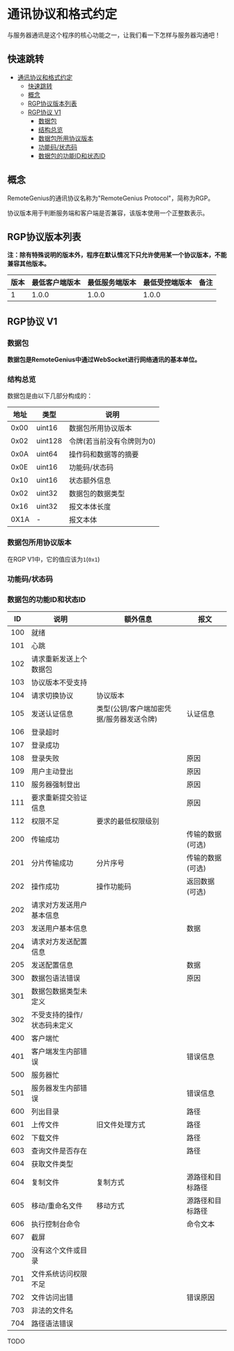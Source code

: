 # 通讯协议和格式约定

与服务器通讯是这个程序的核心功能之一，让我们看一下怎样与服务器沟通吧！

## 快速跳转

- [通讯协议和格式约定](#通讯协议和格式约定)
  - [快速跳转](#快速跳转)
  - [概念](#概念)
  - [RGP协议版本列表](#rgp协议版本列表)
  - [RGP协议 V1](#rgp协议-v1)
    - [数据包](#数据包)
    - [结构总览](#结构总览)
    - [数据包所用协议版本](#数据包所用协议版本)
    - [功能码/状态码](#功能码状态码)
    - [数据包的功能ID和状态ID](#数据包的功能id和状态id)

## 概念

RemoteGenius的通讯协议名称为"RemoteGenius Protocol"，简称为RGP。

协议版本用于判断服务端和客户端是否兼容，该版本使用一个正整数表示。

## RGP协议版本列表

**注：除有特殊说明的版本外，程序在默认情况下只允许使用某一个协议版本，不能兼容其他版本。**

|版本   |最低客户端版本|最低服务端版本|最低受控端版本|备注                     |
|-------|--------------|-------------|--------------|------------------------|
|1      |1.0.0         |1.0.0        |1.0.0         | |

## RGP协议 V1

### 数据包

**数据包是RemoteGenius中通过WebSocket进行网络通讯的基本单位。**
### 结构总览

数据包是由以下几部分构成的：

|地址|类型|说明|
|----|----|----|
|0x00|uint16|数据包所用协议版本|
|0x02|uint128|令牌(若当前没有令牌则为0)|
|0x0A|uint64|操作码和数据等的摘要|
|0x0E|uint16|功能码/状态码|
|0x10|uint16|状态额外信息|
|0x02|uint32|数据包的数据类型|
|0x16|uint32|报文本体长度|
|0X1A|-|报文本体|

### 数据包所用协议版本

在RGP V1中，它的值应该为`1`(`0x1`)

### 功能码/状态码

### 数据包的功能ID和状态ID

|ID|说明|额外信息|报文|
|---|---|---|---|
|100|就绪|||
|101|心跳|||
|102|请求重新发送上个数据包|||
|103|协议版本不受支持|||
|104|请求切换协议|协议版本||
|105|发送认证信息|类型(公钥/客户端加密凭据/服务器发送令牌)|认证信息|
|106|登录超时|||
|107|登录成功|||
|108|登录失败||原因|
|109|用户主动登出||原因|
|110|服务器强制登出||原因|
|111|要求重新提交验证信息||原因|
|112|权限不足|要求的最低权限级别||
|200|传输成功||传输的数据(可选)|
|201|分片传输成功|分片序号|传输的数据(可选)|
|202|操作成功|操作功能码|返回数据(可选)|
|202|请求对方发送用户基本信息||
|203|发送用户基本信息||数据|
|204|请求对方发送配置信息|||
|205|发送配置信息||数据|
|300|数据包语法错误||原因|
|301|数据包数据类型未定义|||
|302|不受支持的操作/状态码未定义|||
|400|客户端忙|||
|401|客户端发生内部错误||错误信息|
|500|服务器忙|||
|501|服务器发生内部错误||错误信息|
|600|列出目录||路径|
|601|上传文件|旧文件处理方式|路径|
|602|下载文件||路径|
|603|查询文件是否存在||路径|
|604|获取文件类型|||
|604|复制文件|复制方式|源路径和目标路径|
|605|移动/重命名文件|移动方式|源路径和目标路径|
|606|执行控制台命令||命令文本|
|607|截屏|||
|700|没有这个文件或目录|||
|701|文件系统访问权限不足|||
|702|文件访问出错||错误原因|
|703|非法的文件名|||
|704|路径语法错误|||

TODO
